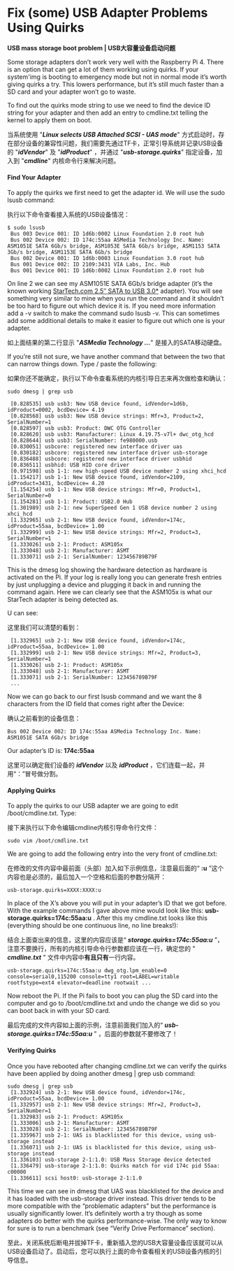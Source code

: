 # Fix (some) USB Adapter Problems Using Quirks

**USB mass storage boot problem | USB大容量设备启动问题**

Some storage adapters don’t work very well with the Raspberry Pi 4. There is an option that can get a lot of them working using quirks. If your system'img is booting to emergency mode but not in normal mode it’s worth giving quirks a try. This lowers performance, but it’s still much faster than a SD card and your adapter won’t go to waste.

To find out the quirks mode string to use we need to find the device ID string for your adapter and then add an entry to cmdline.txt telling the kernel to apply them on boot.

当系统使用 "***Linux selects USB Attached SCSI - UAS mode***" 方式启动时，存在部分设备的兼容性问题，我们需要先通过TF卡，正常引导系统并记录USB设备的 "***idVendor***" 及 "***idProduct***" ，并通过 "***usb-storage.quirks***" 指定设备，加入到 "***cmdline***" 内核命令行来解决问题。 

#### Find Your Adapter

To apply the quirks we first need to get the adapter id. We will use the sudo lsusb command:

执行以下命令查看接入系统的USB设备情况：

```
$ sudo lsusb
 Bus 003 Device 001: ID 1d6b:0002 Linux Foundation 2.0 root hub
 Bus 002 Device 002: ID 174c:55aa ASMedia Technology Inc. Name: ASM1051E SATA 6Gb/s bridge, ASM1053E SATA 6Gb/s bridge, ASM1153 SATA 3Gb/s bridge, ASM1153E SATA 6Gb/s bridge
 Bus 002 Device 001: ID 1d6b:0003 Linux Foundation 3.0 root hub
 Bus 001 Device 002: ID 2109:3431 VIA Labs, Inc. Hub
 Bus 001 Device 001: ID 1d6b:0002 Linux Foundation 2.0 root hub
```

On line 2 we can see my ASM1051E SATA 6Gb/s bridge adapter (it’s the known working [StarTech.com 2.5″ SATA to USB 3.0*](https://www.amazon.com/StarTech-com-SATA-USB-Cable-USB3S2SAT3CB/dp/B00HJZJI84/ref=as_li_ss_tl?keywords=startech+usb+sata&qid=1564897399&s=gateway&sr=8-1-spons&psc=1&&linkCode=ll1&tag=codemallet-20&linkId=ea87552a7ef6a9633d7a8584537e3e61&language=en_US) adapter). You will see something very similar to mine when you run the command and it shouldn’t be too hard to figure out which device it is. If you need more information add a -v switch to make the command sudo lsusb -v. This can sometimes add some additional details to make it easier to figure out which one is your adapter.

如上面结果的第二行显示 "***ASMedia Technology ...***" 是接入的SATA移动硬盘。

If you’re still not sure, we have another command that between the two that can narrow things down. Type / paste the following:

如果你还不能确定，执行以下命令查看系统的内核引导日志来再次做检查和确认：

```
sudo dmesg | grep usb

 [0.828535] usb usb3: New USB device found, idVendor=1d6b, idProduct=0002, bcdDevice= 4.19
 [0.828568] usb usb3: New USB device strings: Mfr=3, Product=2, SerialNumber=1
 [0.828597] usb usb3: Product: DWC OTG Controller
 [0.828620] usb usb3: Manufacturer: Linux 4.19.75-v7l+ dwc_otg_hcd
 [0.828644] usb usb3: SerialNumber: fe980000.usb
 [0.830051] usbcore: registered new interface driver uas
 [0.830182] usbcore: registered new interface driver usb-storage
 [0.836488] usbcore: registered new interface driver usbhid
 [0.836511] usbhid: USB HID core driver
 [0.971598] usb 1-1: new high-speed USB device number 2 using xhci_hcd
 [1.154217] usb 1-1: New USB device found, idVendor=2109, idProduct=3431, bcdDevice= 4.20
 [1.154254] usb 1-1: New USB device strings: Mfr=0, Product=1, SerialNumber=0
 [1.154281] usb 1-1: Product: USB2.0 Hub
 [1.301989] usb 2-1: new SuperSpeed Gen 1 USB device number 2 using xhci_hcd
 [1.332965] usb 2-1: New USB device found, idVendor=174c, idProduct=55aa, bcdDevice= 1.00
 [1.332999] usb 2-1: New USB device strings: Mfr=2, Product=3, SerialNumber=1
 [1.333026] usb 2-1: Product: ASM105x
 [1.333048] usb 2-1: Manufacturer: ASMT
 [1.333071] usb 2-1: SerialNumber: 123456789B79F
```

This is the dmesg log showing the hardware detection as hardware is activated on the Pi. If your log is really long you can generate fresh entries by just unplugging a device and plugging it back in and running the command again. Here we can clearly see that the ASM105x is what our StarTech adapter is being detected as.

U can see:

这里我们可以清楚的看到：

```
 [1.332965] usb 2-1: New USB device found, idVendor=174c, idProduct=55aa, bcdDevice= 1.00
 [1.332999] usb 2-1: New USB device strings: Mfr=2, Product=3, SerialNumber=1
 [1.333026] usb 2-1: Product: ASM105x
 [1.333048] usb 2-1: Manufacturer: ASMT
 [1.333071] usb 2-1: SerialNumber: 123456789B79F
 ...
```

Now we can go back to our first lsusb command and we want the 8 characters from the ID field that comes right after the Device:

确认之前看到的设备信息：

```
Bus 002 Device 002: ID 174c:55aa ASMedia Technology Inc. Name: ASM1051E SATA 6Gb/s bridge
```

Our adapter’s ID is: **174c:55aa**

这里可以确定我们设备的 ***idVendor*** 以及 ***idProduct*** ，它们连载一起，并用“：”冒号做分割。

#### Applying Quirks

To apply the quirks to our USB adapter we are going to edit /boot/cmdline.txt. Type:

接下来执行以下命令编辑cmdline内核引导命令行文件：

```
sudo vim /boot/cmdline.txt
```

We are going to add the following entry into the very front of cmdline.txt:

在修改的文件内容中最前面（头部）加入如下示例信息，注意最后面的“ **:u** ”这个内容也是必须的，最后加入一个空格和后面的参数分隔开：

```
usb-storage.quirks=XXXX:XXXX:u
```

In place of the X’s above you will put in your adapter’s ID that we got before. With the example commands I gave above mine would look like this: **usb-storage.quirks=174c:55aa:u** . After this my cmdline.txt looks like this (everything should be one continuous line, no line breaks!):

结合上面查出来的信息，这里的内容应该是“ ***storage.quirks=174c:55aa:u*** ”，注意不要换行，所有的内核引导命令行参数都应该在一行，确定您的 " ***cmdline.txt*** " 文件中内容中**有且只有**一行内容。

```
usb-storage.quirks=174c:55aa:u dwg_otg.lpm_enable=0 console=serial0,115200 console=tty1 root=LABEL=writable rootfstype=ext4 elevator=deadline rootwait ...
```

Now reboot the Pi. If the Pi fails to boot you can plug the SD card into the computer and go to /boot/cmdline.txt and undo the change we did so you can boot back in with your SD card.

最后完成的文件内容如上面的示例，注意前面我们加入的“ ***usb-storage.quirks=174c:55aa:u*** ” ，后面的参数就不要修改了！

#### Verifying Quirks

Once you have rebooted after changing cmdline.txt we can verify the quirks have been applied by doing another dmesg | grep usb command:

```
sudo dmesg | grep usb
 [1.332924] usb 2-1: New USB device found, idVendor=174c, idProduct=55aa, bcdDevice= 1.00
 [1.332957] usb 2-1: New USB device strings: Mfr=2, Product=3, SerialNumber=1
 [1.332983] usb 2-1: Product: ASM105x
 [1.333006] usb 2-1: Manufacturer: ASMT
 [1.333028] usb 2-1: SerialNumber: 123456789B79F
 [1.335967] usb 2-1: UAS is blacklisted for this device, using usb-storage instead
 [1.336071] usb 2-1: UAS is blacklisted for this device, using usb-storage instead
 [1.336103] usb-storage 2-1:1.0: USB Mass Storage device detected
 [1.336479] usb-storage 2-1:1.0: Quirks match for vid 174c pid 55aa: c00000
 [1.336611] scsi host0: usb-storage 2-1:1.0
 ```
 
 This time we can see in dmesg that UAS was blacklisted for the device and it has loaded with the usb-storage driver instead. This driver tends to be more compatible with the “problematic adapters” but the performance is usually significantly lower. It’s definitely worth a try though as some adapters do better with the quirks performance-wise. The only way to know for sure is to run a benchmark (see “Verify Drive Performance” section).
 
至此，关闭系统后断电并拔掉TF卡，重新插入您的USB大容量设备应该就可以从USB设备启动了。启动后，您可以执行上面的命令查看相关的USB设备内核的引导信息。
